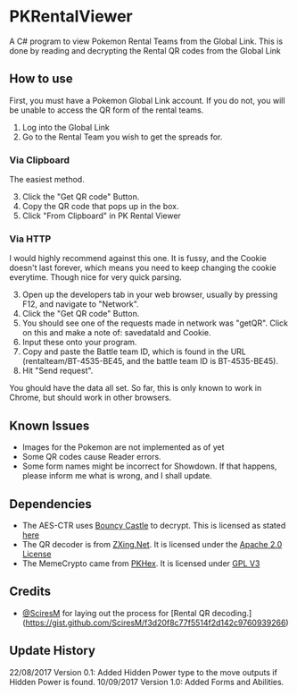 # PKRentalViewer
A C# program to view Pokemon Rental Teams from the Global Link. This is done by reading and decrypting the Rental QR codes from the Global Link

## How to use

First, you must have a Pokemon Global Link account. If you do not, you will be unable to access the QR form of the rental teams.

1. Log into the Global Link
2. Go to the Rental Team you wish to get the spreads for.

### Via Clipboard
The easiest method.

3. Click the "Get QR code" Button.
4. Copy the QR code that pops up in the box.
5. Click "From Clipboard" in PK Rental Viewer

### Via HTTP
I would highly recommend against this one. It is fussy, and the Cookie doesn't last forever, which means you need to keep changing the cookie everytime. Though nice for very quick parsing.

3. Open up the developers tab in your web browser, usually by pressing F12, and navigate to "Network". 
4. Click the "Get QR code" Button.
5. You should see one of the requests made in network was "getQR". Click on this and make a note of: savedataId and Cookie. 
6. Input these onto your program.
7. Copy and paste the Battle team ID, which is found in the URL (rentalteam/BT-4535-BE45, and the battle team ID is BT-4535-BE45). 
8. Hit "Send request".

You ghould have the data all set. So far, this is only known to work in Chrome, but should work in other browsers.  

## Known Issues
 * Images for the Pokemon are not implemented as of yet
 * Some QR codes cause Reader errors.
 * Some form names might be incorrect for Showdown. If that happens, please inform me what is wrong, and I shall update.

## Dependencies

 * The AES-CTR uses [Bouncy Castle](http://www.bouncycastle.org/csharp/licence.html) to decrypt. This is licensed as stated [here](http://www.bouncycastle.org/csharp/licence.html)
 * The QR decoder is from [ZXing.Net](https://www.nuget.org/packages/ZXing.Net/). It is licensed under the [Apache 2.0 License](http://www.apache.org/licenses/LICENSE-2.0)
 * The MemeCrypto came from [PKHex](https://www.nuget.org/packages/ZXing.Net/). It is licensed under [GPL V3](https://github.com/kwsch/PKHeX/blob/master/LICENSE.md)

## Credits

* [@SciresM](https://twitter.com/sciresm?lang=en) for laying out the process for [Rental QR decoding.] (https://gist.github.com/SciresM/f3d20f8c77f5514f2d142c9760939266)

## Update History
22/08/2017 Version 0.1: Added Hidden Power type to the move outputs if Hidden Power is found. 
10/09/2017 Version 1.0: Added Forms and Abilities.
